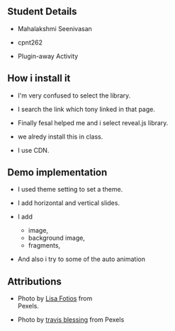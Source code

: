 ## Student Details

  * Mahalakshmi Seenivasan

  * cpnt262

  * Plugin-away Activity

## How i install it

  * I'm very confused to select the library.

  * I search the link which tony linked in that page.

  * Finally fesal helped me and i select reveal.js library.

  * we alredy install this in class.

  * I use CDN.

## Demo implementation

  * I used theme setting to set a theme.

  * I add horizontal and vertical slides.

  * I add 
       
       - image, 
       - background image, 
       - fragments, 
      
  *  And also i try to some of the auto animation
   

## Attributions

* Photo by [Lisa Fotios](https://images.pexels.com/photos/842862/pexels-photo-842862.jpeg?auto=compress&cs=tinysrgb&dpr=3&h=750&w=1260) from   
  Pexels.

* Photo by [travis blessing](https://images.pexels.com/photos/1363876/pexels-photo-1363876.jpeg?auto=compress&cs=tinysrgb&dpr=2&h=650&w=940) from Pexels